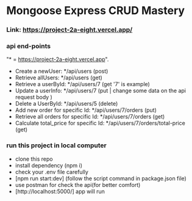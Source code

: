 # Mongoose Express CRUD Mastery

### Link: https://project-2a-eight.vercel.app/

### api end-points

"\* = https://project-2a-eight.vercel.app".

- Create a newUser: \*/api/users (post)
- Retrieve allUsers: \*/api/users (get)
- Retrieve a userById: \*/api/users/7 (get '7' is example)
- Update a userInfo: \*/api/users/7 (put | change some data on the api request body )
- Delete a UserById: \*/api/users/5 (delete)
- Add new order for specific Id: \*/api/users/7/orders (put)
- Retrieve all orders for specific Id: \*/api/users/7/orders (get)
- Calculate total_price for specific Id: \*/api/users/7/orders/total-price (get)

### run this project in local computer

- clone this repo
- install dependency (npm i)
- check your .env file carefully
- [npm run start:dev] (follow the script command in package.json file)
- use postman for check the api(for better comfort)
- [http://localhost:5000/] app will run
